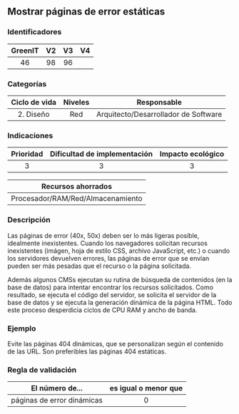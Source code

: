 ## Mostrar páginas de error estáticas

 ### Identificadores

 | GreenIT | V2  | V3  |  V4  |
 |:-------:|:---:|:---:|:----:|
 |    46   | 98  | 96  |      |

 ### Categorías

 | Ciclo de vida | Niveles |             Responsable              |
 |:-------------:|:-------:|:------------------------------------:|
 |   2. Diseño   |   Red   | Arquitecto/Desarrollador de Software |

 ### Indicaciones

 |       Prioridad    | Dificultad de implementación | Impacto ecológico |
 |:------------------:|:----------------------------:|:-----------------:|
 |          3         |              3               |          3        |

 |                      Recursos ahorrados                   |
 |:---------------------------------------------------------:|
 |               Procesador/RAM/Red/Almacenamiento           |

 ### Descripción

 Las páginas de error (40x, 50x) deben ser lo más ligeras posible, idealmente inexistentes. Cuando los navegadores solicitan recursos inexistentes (imágen, hoja de estilo CSS, archivo JavaScript, etc.) o cuando los servidores devuelven errores, las páginas de error que se envían pueden ser más pesadas que el recurso o la página solicitada.

Además algunos CMSs ejecutan su rutina de búsqueda de contenidos (en la base de datos) para intentar encontrar los recursos solicitados. Como resultado, se ejecuta el código del servidor, se solicita el servidor de la base de datos y se ejecuta la generación dinámica de la página HTML. Todo este proceso desperdicia ciclos de CPU RAM y ancho de banda.

 ### Ejemplo

Evite las páginas 404 dinámicas, que se personalizan según el contenido de las URL. Son preferibles las páginas 404 estáticas.

 ### Regla de validación

 | El número de...            | es igual o menor que     |
 |----------------------------|:------------------------:|
 | páginas de error dinámicas |             0            |

